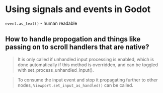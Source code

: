 # Using signals and events in Godot



`event.as_text()` - human readable

## How to handle propogation and things like passing on to scroll handlers that are native?

> It is only called if unhandled input processing is enabled, which is done automatically if this method is overridden, and can be toggled with set_process_unhandled_input().

> To consume the input event and stop it propagating further to other nodes, `Viewport.set_input_as_handled()` can be called.
